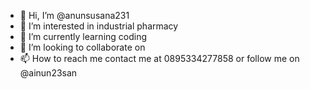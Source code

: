- 👋 Hi, I’m @anunsusana231
- 👀 I’m interested in industrial pharmacy
- 🌱 I’m currently learning coding
- 💞️ I’m looking to collaborate on 
- 📫 How to reach me contact me at 0895334277858 or follow me on @ainun23san

<!---
anunsusana231/anunsusana231 is a ✨ special ✨ repository because its `README.md` (this file) appears on your GitHub profile.
You can click the Preview link to take a look at your changes.
--->
